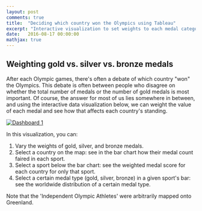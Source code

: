 ```yaml
---
layout: post
comments: true
title:  "Deciding which country won the Olympics using Tableau"
excerpt: "Interactive visualization to set weights to each medal category to visualize performance across the globe. Playing around with data visualization in Tableau Public using the Rio Summer 2016 Olympic medals dataset."
date:   2016-08-17 00:00:00
mathjax: true
---
```


## Weighting gold vs. silver vs. bronze medals
After each Olympic games, there's often a debate of which country "won" the Olympics. This debate is often between
people who disagree on whether the total number of medals or the number of gold medals is most important. Of course,
the answer for most of us lies somewhere in between, and using the interactive data visualization below, we can
weight the value of each medal and see how that affects each country's standing.

<html>
<div class='tableauPlaceholder' id='viz1471451985793' style='position: relative'><noscript><a href='#'><img alt='Dashboard 1 ' src='https:&#47;&#47;public.tableau.com&#47;static&#47;images&#47;ZR&#47;ZRMSG847R&#47;1_rss.png' style='border: none' /></a></noscript><object class='tableauViz'  style='display:none;'><param name='host_url' value='https%3A%2F%2Fpublic.tableau.com%2F' /> <param name='path' value='shared&#47;ZRMSG847R' /> <param name='toolbar' value='yes' /><param name='static_image' value='https:&#47;&#47;public.tableau.com&#47;static&#47;images&#47;ZR&#47;ZRMSG847R&#47;1.png' /> <param name='animate_transition' value='yes' /><param name='display_static_image' value='yes' /><param name='display_spinner' value='yes' /><param name='display_overlay' value='yes' /><param name='display_count' value='yes' /></object></div>                <script type='text/javascript'>                    var divElement = document.getElementById('viz1471451985793');                    var vizElement = divElement.getElementsByTagName('object')[0];                    vizElement.style.width='804px';vizElement.style.height='669px';                    var scriptElement = document.createElement('script');                    scriptElement.src = 'https://public.tableau.com/javascripts/api/viz_v1.js';                    vizElement.parentNode.insertBefore(scriptElement, vizElement);                </script>
</html>

In this visualization, you can:

1. Vary the weights of gold, silver, and bronze medals.
2. Select a country on the map: see in the bar chart how their medal count faired in each sport.
3. Select a sport below the bar chart: see the weighted medal score for each country for only that sport.
4. Select a certain medal type (gold, silver, bronze) in a given sport's bar: see the worldwide distribution of a certain medal type.

Note that the 'Independent Olympic Athletes' were arbitrarily mapped onto Greenland.